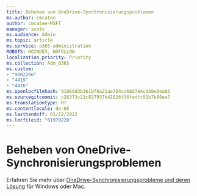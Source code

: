 ```yaml
---
title: Beheben von OneDrive-Synchronisierungsproblemen
ms.author: cmcatee
author: cmcatee-MSFT
manager: scotv
ms.audience: Admin
ms.topic: article
ms.service: o365-administration
ROBOTS: NOINDEX, NOFOLLOW
localization_priority: Priority
ms.collection: Adm_O365
ms.custom:
- "9002286"
- "4415"
- "4416"
ms.openlocfilehash: 91869d3b361bf8a21ae784ca68d784cd88e8eab6
ms.sourcegitcommit: c26373c21c837937b41026f56fedfc51b7b80ea7
ms.translationtype: HT
ms.contentlocale: de-DE
ms.lasthandoff: 01/12/2022
ms.locfileid: "61979228"
---
```

# <a name="fix-onedrive-sync-issues"></a>Beheben von OneDrive-Synchronisierungsproblemen

Erfahren Sie mehr über [OneDrive-Synchronisierungsprobleme und deren Lösung](https://support.office.com/article/fix-onedrive-sync-problems-0899b115-05f7-45ec-95b2-e4cc8c4670b2) für Windows oder Mac.
